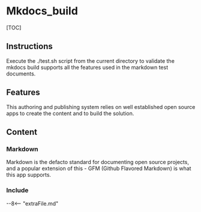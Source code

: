 # Mkdocs_build

[TOC]

## Instructions

Execute the ./test.sh script from the current directory to validate the mkdocs build supports all the features used in the markdown test documents.

## Features

This authoring and publishing system relies on well established open source apps to create the content and to build the solution.

## Content

### Markdown

Markdown is the defacto standard for documenting open source projects, and a popular extension of this - GFM (Github Flavored Markdown) is what this app supports.

### Include

--8<-- "extraFile.md"
